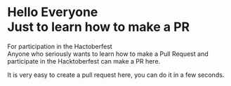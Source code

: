 # Hello Everyone <br> Just to learn how to make a PR  <br>
For participation in the Hactoberfest <br>
Anyone who seriously wants to learn how to make a Pull Request and participate in the Hacktoberfest can make a PR here.

It is very easy to create a pull request here, you can do it in a few seconds.

